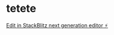 # tetete

[Edit in StackBlitz next generation editor ⚡️](https://stackblitz.com/~/github.com/KostyaKovbel/tetete)